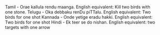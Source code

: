 Tamil - Orae kallula rendu maanga. English equivalent: Kill two birds with one stone.
Telugu - Oka debbaku renDu piTTalu. English equivalent: Two birds for one shot
Kannada - Onde yetige eradu hakki. English equivalent: Two birds for one shot
Hindi - Ek teer se do nishan. English equivalent: two targets with one arrow
